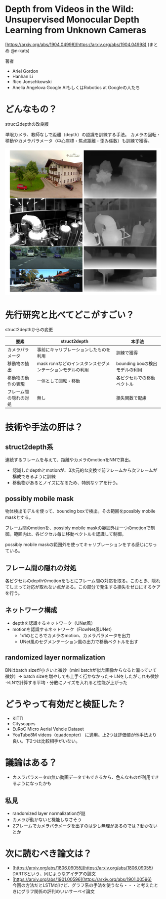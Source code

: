 # Depth from Videos in the Wild: Unsupervised Monocular Depth Learning from Unknown Cameras 
[https://arxiv.org/abs/1904.04998](https://arxiv.org/abs/1904.04998)
(まとめ @n-kats)

著者
* Ariel Gordon
* Hanhan Li
* Rico Jonschkowski
* Anelia Angelova
Google AIもしくはRobotics at Googleの人たち

# どんなもの？
struct2depthの改良版

単眼カメラ、教師なしで距離（depth）の認識を訓練する手法。
カメラの回転・移動やカメラパラメータ（中心座標・焦点距離・歪み係数）も訓練で獲得。

![](depth_from_videos_in_the_wild_1904.04998/result.png)

# 先行研究と比べてどこがすごい？
struct2depthからの変更

|要素|struct2depth|本手法|
|---|---|---|
|カメラパラメータ|事前にキャリブレーションしたものを利用|訓練で獲得|
|移動物の抽出|mask rcnnなどのインスタンスセグメンテーションモデルの利用|bounding boxの検出モデルの利用|
|移動物の動作の表現|一体として回転・移動|各ピクセルでの移動ベクトル|
|フレーム間の隠れの対処|無し|損失関数で配慮|


# 技術や手法の肝は？
## struct2depth系
連続するフレームを与えて、距離やカメラのmotionをNNで算出。
* 認識したdepthとmotionが、3次元的な変換で前フレームから次フレームが構成できるように訓練
* 移動物があるとノイズになるため、特別なケアを行う。

## possibly mobile mask
物体検出モデルを使って、bounding boxで検出。その範囲をpossibly mobile maskとする。

フレーム間のmotionを、possibly mobile maskの範囲外は一つのmotionで制御。範囲内は、各ピクセル毎に移動ベクトルを認識して制御。

possibly mobile maskの範囲外を使ってキャリブレーションをする感じになっている。

## フレーム間の隠れの対処
各ピクセルのdepthやmotionをもとにフレーム間の対応を取る。このとき、隠れてしまって対応が取れない点がある。この部分で発生する損失をゼロにするケアを行う。

## ネットワーク構成
* depthを認識するネットワーク（UNet風）
* motionを認識するネットワーク（FlowNet風UNet）
  * 1x1のところでカメラのmotion、カメラパラメータを出力
  * UNet風のセグメンテーション風の出力で移動ベクトルを出す

## randomized layer normalization
BNはbatch sizeが小さいと微妙（mini batchが似た画像からなると偏っていて微妙）→ batch sizeを増やしても上手く行かなかった→ LNをしたがこれも微妙→LNで計算する平均・分散にノイズを入れると性能が上がった

# どうやって有効だと検証した？
* KITTI
* Cityscapes
* EuRoC Micro Aerial Vehcle Dataset
* YouTube8M videos（quadcopter）
に適用。上2つは評価値が他手法より良い。下2つは比較相手がいない。

# 議論はある？
* カメラパラメータの無い動画データでもできるから、色んなものが利用できるようになったかも

## 私見
* randomized layer normalizationが謎
* カメラが動かないと機能しなさそう
* 2フレームでカメラパラメータを出すのは少し無理があるのでは？動かないとか

# 次に読むべき論文は？
* [https://arxiv.org/abs/1806.09055](https://arxiv.org/abs/1806.09055)  
  DARTSという、同じようなアイデアの論文
* [https://arxiv.org/abs/1901.00596](https://arxiv.org/abs/1901.00596)  
  今回の方法だとLSTMだけど、グラフ系の手法を使うなら・・・と考えたときにグラフ関係の評判のいいサーベイ論文
